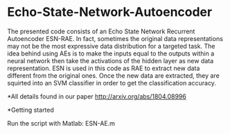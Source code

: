 # Echo-State-Network-Autoencoder
The presented code consists of an Echo State Network Recurrent Autoencoder ESN-RAE. In fact, sometimes the original data representations may not be the most expressive data distribution for a targeted task. The idea behind using AEs is to make the inputs equal to the outputs within a neural network then take the activations of the hidden layer as new data representation. ESN is used in this code as RAE to extract new data different from the original ones. Once the new data are extracted, they are squirted into an SVM classifier in order to get the classification accuracy.

*All details found in our paper http://arxiv.org/abs/1804.08996 

*Getting started

Run the script with Matlab: ESN-AE.m
